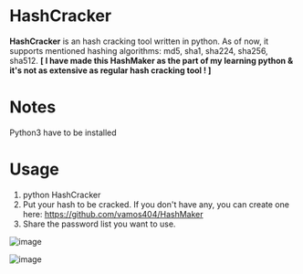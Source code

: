 # HashCracker
<b>HashCracker</b> is an hash cracking tool written in python. As of now, it supports mentioned hashing algorithms: md5, sha1, sha224, sha256, sha512. <b> [ I have made this HashMaker as the part of my learning python & it's not as extensive as regular hash cracking tool ! ] </b>

# Notes
Python3 have to be installed

# Usage
1. python HashCracker
2. Put your hash to be cracked. If you don't have any, you can create one here: https://github.com/vamos404/HashMaker
3. Share the password list you want to use.


![image](https://github.com/user-attachments/assets/1e600d6b-3d60-4ea1-a663-4b7dcafd2894)

![image](https://github.com/user-attachments/assets/e3b8acd8-c140-4c4d-9920-024253b90410)
